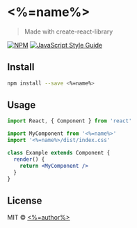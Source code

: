 # <%=name%>

> Made with create-react-library

[![NPM](https://img.shields.io/npm/v/<%=name%>.svg)](https://www.npmjs.com/package/<%=name%>) [![JavaScript Style Guide](https://img.shields.io/badge/code_style-standard-brightgreen.svg)](https://standardjs.com)

## Install

```bash
npm install --save <%=name%>
```

## Usage

```jsx
import React, { Component } from 'react'

import MyComponent from '<%=name%>'
import '<%=name%>/dist/index.css'

class Example extends Component {
  render() {
    return <MyComponent />
  }
}
```

## License

MIT © [<%=author%>](https://github.com/<%=author%>)
